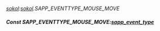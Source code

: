 _[sokol](../../modules/sokol/sokol-module.md):[sokol](../../modules/sokol/sokol-module.md).SAPP\_EVENTTYPE\_MOUSE\_MOVE_
##### Const SAPP\_EVENTTYPE\_MOUSE\_MOVE:[sapp_event_type](../../modules/sokol/sokol-sapp_event_type.md)
